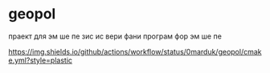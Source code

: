 # geopol
праект для эм ше пе
зис ис вери фани програм фор эм ше пе

https://img.shields.io/github/actions/workflow/status/0marduk/geopol/cmake.yml?style=plastic
